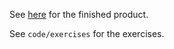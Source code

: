 See [here](https://blog.qfpl.io/projects/reflex/) for the finished product.

See `code/exercises` for the exercises.
